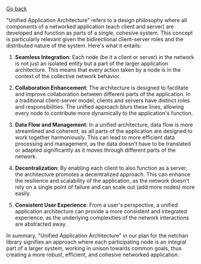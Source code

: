 [Go back](https://github.com/matveynator/netchan#general-goals-and-principles)

"Unified Application Architecture" refers to a design philosophy where all components of a networked application (each client and server) are developed and function as parts of a single, cohesive system. This concept is particularly relevant given the bidirectional client-server roles and the distributed nature of the system. Here's what it entails:

1. **Seamless Integration**: Each node (be it a client or server) in the network is not just an isolated entity but a part of the larger application architecture. This means that every action taken by a node is in the context of the collective network behavior.

2. **Collaboration Enhancement**: The architecture is designed to facilitate and improve collaboration between different parts of the application. In a traditional client-server model, clients and servers have distinct roles and responsibilities. The unified approach blurs these lines, allowing every node to contribute more dynamically to the application's function.

3. **Data Flow and Management**: In a unified architecture, data flow is more streamlined and coherent, as all parts of the application are designed to work together harmoniously. This can lead to more efficient data processing and management, as the data doesn't have to be translated or adapted significantly as it moves through different parts of the network.

4. **Decentralization**: By enabling each client to also function as a server, the architecture promotes a decentralized approach. This can enhance the resilience and scalability of the application, as the network doesn't rely on a single point of failure and can scale out (add more nodes) more easily.

5. **Consistent User Experience**: From a user's perspective, a unified application architecture can provide a more consistent and integrated experience, as the underlying complexities of the network interactions are abstracted away.

In summary, "Unified Application Architecture" in our plan for the netchan library signifies an approach where each participating node is an integral part of a larger system, working in unison towards common goals, thus creating a more robust, efficient, and cohesive networked application.
